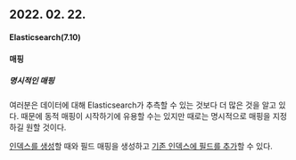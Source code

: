 ## 2022. 02. 22.

#### Elasticsearch(7.10)

#### 매핑

##### 명시적인 매핑

여러분은 데이터에 대해 Elasticsearch가 추측할 수 있는 것보다 더 많은 것을 알고 있다. 때문에 동적 매핑이 시작하기에 유용할 수는 있지만 때로는 명시적으로 매핑을 지정하길 원할 것이다.

[인덱스를 생성][create-mapping]할 때와 필드 매핑을 생성하고 [기존 인덱스에 필드를 추가][add-field-mapping]할 수 있다.

[create-mapping]: https://www.elastic.co/guide/en/elasticsearch/reference/7.10/mapping.html#create-mapping
[add-field-mapping]: https://www.elastic.co/guide/en/elasticsearch/reference/7.10/mapping.html#add-field-mapping
